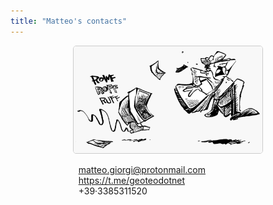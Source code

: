 ```yaml
---
title: "Matteo's contacts"
---
```









<p align="center">
  <img width="60%" style="border:1px solid #CCCCCC; border-radius: 5px; margin-top:0%" src="assets/mail.png"/>
</p>

<div class="boxed"; style="margin-top:5px; margin-left:20%; margin-right:20%">
  <i class="fas fa-envelope-open-text"></i>&nbsp&nbsp<a href="mailto:matteo.giorgi@protonmail.com">matteo.giorgi@protonmail.com</a></br>
  <!--<i class="fas fa-users"></i>&nbsp&nbsp<a href="mailto:m.giorgi@studenti.unipi.it">m.giorgi@studenti.unipi.it</a>&nbsp&nbsp</br>-->
  <i class="fas fa-paper-plane"></i>&nbsp&nbsp<a href="https://t.me/geoteodotnet" rel="noopener noreferrer" target="_blank">https://t.me/geoteodotnet</a>&nbsp&nbsp&nbsp</br>
  <i class="fas fa-mobile"></i>&nbsp&nbsp+39·3385311520&nbsp&nbsp&nbsp&nbsp&nbsp&nbsp&nbsp&nbsp&nbsp&nbsp&nbsp&nbsp&nbsp&nbsp</br>
</div>

